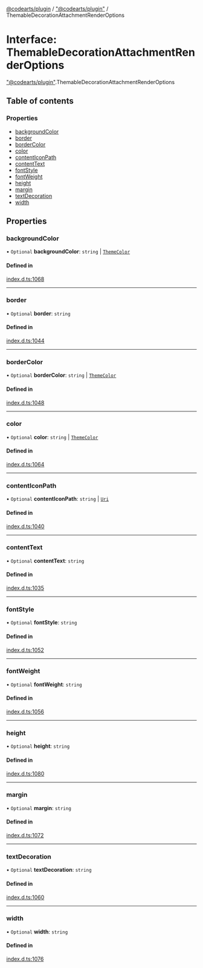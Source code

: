 [@codearts/plugin](../README.md) / ["@codearts/plugin"](../modules/_codearts_plugin_.md) / ThemableDecorationAttachmentRenderOptions

# Interface: ThemableDecorationAttachmentRenderOptions

["@codearts/plugin"](../modules/_codearts_plugin_.md).ThemableDecorationAttachmentRenderOptions

## Table of contents

### Properties

- [backgroundColor](codearts_plugin_.ThemableDecorationAttachmentRenderOptions.md#backgroundcolor)
- [border](codearts_plugin_.ThemableDecorationAttachmentRenderOptions.md#border)
- [borderColor](codearts_plugin_.ThemableDecorationAttachmentRenderOptions.md#bordercolor)
- [color](codearts_plugin_.ThemableDecorationAttachmentRenderOptions.md#color)
- [contentIconPath](codearts_plugin_.ThemableDecorationAttachmentRenderOptions.md#contenticonpath)
- [contentText](codearts_plugin_.ThemableDecorationAttachmentRenderOptions.md#contenttext)
- [fontStyle](codearts_plugin_.ThemableDecorationAttachmentRenderOptions.md#fontstyle)
- [fontWeight](codearts_plugin_.ThemableDecorationAttachmentRenderOptions.md#fontweight)
- [height](codearts_plugin_.ThemableDecorationAttachmentRenderOptions.md#height)
- [margin](codearts_plugin_.ThemableDecorationAttachmentRenderOptions.md#margin)
- [textDecoration](codearts_plugin_.ThemableDecorationAttachmentRenderOptions.md#textdecoration)
- [width](codearts_plugin_.ThemableDecorationAttachmentRenderOptions.md#width)

## Properties

### backgroundColor

• `Optional` **backgroundColor**: `string` \| [`ThemeColor`](../classes/codearts_plugin_.ThemeColor.md)

#### Defined in

[index.d.ts:1068](https://github.com/huaweicloud/cloudide-plugin-api/blob/203b986/index.d.ts#L1068)

___

### border

• `Optional` **border**: `string`

#### Defined in

[index.d.ts:1044](https://github.com/huaweicloud/cloudide-plugin-api/blob/203b986/index.d.ts#L1044)

___

### borderColor

• `Optional` **borderColor**: `string` \| [`ThemeColor`](../classes/codearts_plugin_.ThemeColor.md)

#### Defined in

[index.d.ts:1048](https://github.com/huaweicloud/cloudide-plugin-api/blob/203b986/index.d.ts#L1048)

___

### color

• `Optional` **color**: `string` \| [`ThemeColor`](../classes/codearts_plugin_.ThemeColor.md)

#### Defined in

[index.d.ts:1064](https://github.com/huaweicloud/cloudide-plugin-api/blob/203b986/index.d.ts#L1064)

___

### contentIconPath

• `Optional` **contentIconPath**: `string` \| [`Uri`](../classes/codearts_plugin_.Uri.md)

#### Defined in

[index.d.ts:1040](https://github.com/huaweicloud/cloudide-plugin-api/blob/203b986/index.d.ts#L1040)

___

### contentText

• `Optional` **contentText**: `string`

#### Defined in

[index.d.ts:1035](https://github.com/huaweicloud/cloudide-plugin-api/blob/203b986/index.d.ts#L1035)

___

### fontStyle

• `Optional` **fontStyle**: `string`

#### Defined in

[index.d.ts:1052](https://github.com/huaweicloud/cloudide-plugin-api/blob/203b986/index.d.ts#L1052)

___

### fontWeight

• `Optional` **fontWeight**: `string`

#### Defined in

[index.d.ts:1056](https://github.com/huaweicloud/cloudide-plugin-api/blob/203b986/index.d.ts#L1056)

___

### height

• `Optional` **height**: `string`

#### Defined in

[index.d.ts:1080](https://github.com/huaweicloud/cloudide-plugin-api/blob/203b986/index.d.ts#L1080)

___

### margin

• `Optional` **margin**: `string`

#### Defined in

[index.d.ts:1072](https://github.com/huaweicloud/cloudide-plugin-api/blob/203b986/index.d.ts#L1072)

___

### textDecoration

• `Optional` **textDecoration**: `string`

#### Defined in

[index.d.ts:1060](https://github.com/huaweicloud/cloudide-plugin-api/blob/203b986/index.d.ts#L1060)

___

### width

• `Optional` **width**: `string`

#### Defined in

[index.d.ts:1076](https://github.com/huaweicloud/cloudide-plugin-api/blob/203b986/index.d.ts#L1076)
